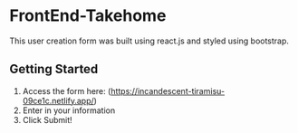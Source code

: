 # FrontEnd-Takehome

This user creation form was built using react.js and styled using bootstrap.

## Getting Started

1. Access the form here: (https://incandescent-tiramisu-09ce1c.netlify.app/)
2. Enter in your information
3. Click Submit!
